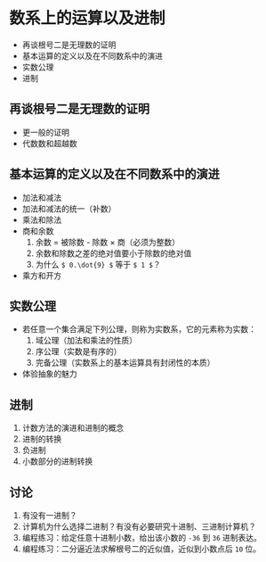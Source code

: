 # 数系上的运算以及进制

- 再谈根号二是无理数的证明
- 基本运算的定义以及在不同数系中的演进
- 实数公理
- 进制

		
## 再谈根号二是无理数的证明

- 更一般的证明
- 代数数和超越数

		
## 基本运算的定义以及在不同数系中的演进

- 加法和减法
- 加法和减法的统一（补数）
- 乘法和除法
- 商和余数
   1. 余数 = 被除数 - 除数 × 商（必须为整数）
   1. 余数和除数之差的绝对值要小于除数的绝对值
   1. 为什么 `$ 0.\dot{9} $` 等于 `$ 1 $`？
- 乘方和开方

		
## 实数公理

- 若任意一个集合满足下列公理，则称为实数系，它的元素称为实数：
  1. 域公理（加法和乘法的性质）
  1. 序公理（实数是有序的）
  1. 完备公理（实数系上的基本运算具有封闭性的本质）
- 体验抽象的魅力

		
## 进制

1. 计数方法的演进和进制的概念
1. 进制的转换
1. 负进制
1. 小数部分的进制转换

		
## 讨论

1. 有没有一进制？
1. 计算机为什么选择二进制？有没有必要研究十进制、三进制计算机？
1. 编程练习：给定任意十进制小数，给出该小数的 `-36` 到 `36` 进制表达。
1. 编程练习：二分逼近法求解根号二的近似值，近似到小数点后 `10` 位。

